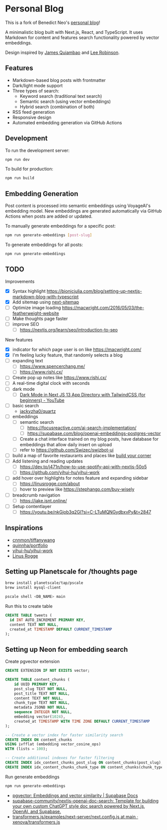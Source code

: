 # Personal Blog

This is a fork of Benedict Neo's [personal blog](https://github.com/benthecoder/blog)! 

A minimalistic blog built with Next.js, React, and TypeScript. It uses Markdown for content and features search functionality powered by vector embeddings.

Design inspired by [James Quiambao](https://www.jquiambao.com/) and [Lee Robinson](https://github.com/leerob/leerob.io).

## Features

- Markdown-based blog posts with frontmatter
- Dark/light mode support
- Three types of search:
  - Keyword search (traditional text search)
  - Semantic search (using vector embeddings)
  - Hybrid search (combination of both)
- RSS feed generation
- Responsive design
- Automated embedding generation via GitHub Actions

## Development

To run the development server:

```bash
npm run dev
```

To build for production:

```bash
npm run build
```

## Embedding Generation

Post content is processed into semantic embeddings using VoyageAI's embedding model. New embeddings are generated automatically via GitHub Actions when posts are added or updated.

To manually generate embeddings for a specific post:

```bash
npm run generate-embeddings [post-slug]
```

To generate embeddings for all posts:

```bash
npm run generate-embeddings
```

## TODO

Improvements

- [x] Syntax highlight https://bionicjulia.com/blog/setting-up-nextjs-markdown-blog-with-typescript
- [x] Add sitemap using [next-sitemap](https://www.tanvi.dev/blog/2-how-to-add-a-sitemap-to-your-nextjs-app)
- [ ] Optimize image loading https://macwright.com/2016/05/03/the-featherweight-website
- [ ] Make thoughts page faster
- [ ] improve SEO
  - [ ] https://nextjs.org/learn/seo/introduction-to-seo

New features

- [x] indicator for which page user is on like https://macwright.com/
- [x] I'm feeling lucky feature, that randomly selects a blog
- [ ] expanding text
  - [ ] https://www.spencerchang.me/
  - [ ] https://www.rishi.cx/
- [ ] Create pop up notes like https://www.rishi.cx/
- [ ] A real-time digital clock with seconds
- [ ] dark mode
  - [ ] [Dark Mode in Next JS 13 App Directory with TailwindCSS (for beginners) - YouTube](https://www.youtube.com/watch?v=optD7ns4ISQ)
- [ ] basic search
  - [jackyzha0/quartz](https://github.com/jackyzha0/quartz/blob/v4/quartz/components/scripts/search.inline.ts)
- [ ] embeddings
  - [ ] semantic search
    - [ ] https://focusreactive.com/ai-search-implementation/
    - [ ] https://supabase.com/blog/openai-embeddings-postgres-vector
  - [ ] Create a chat interface trained on my blog posts, have database for embeddings that allow daily insert on upload
  - [ ] refer to https://github.com/Swizec/swizbot-ui
- [ ] build a map of favorite restaurants and places like [build your corner](https://twitter.com/buildyourcorner)
- [ ] Add listening and reading updates
  - [ ] https://dev.to/j471n/how-to-use-spotify-api-with-nextjs-50o5
  - [ ] https://github.com/yihui-hu/yihui-work
- [ ] add hover over highlights for notes feature and expanding sidebar
  - [ ] https://linusrogge.com/about
  - [ ] hover to preview like https://stephango.com/buy-wisely
- [ ] breadcrumb navigation
  - [ ] https://jake.isnt.online/
- [ ] Setup contentlayer
  - [ ] https://youtu.be/nkGjob3q2GI?si=C-LTuMQNGydbxvPy&t=2847

## Inspirations

- [cnnmon/tiffanywang](https://github.com/cnnmon/tiffanywang)
- [quinnha/portfolio](https://github.com/quinnha/portfolio)
- [yihui-hu/yihui-work](https://github.com/yihui-hu/yihui-work)
- [Linus Rogge](https://linusrogge.com/)

## Setting up Planetscale for /thoughts page

```bash
brew install planetscale/tap/pscale
brew install mysql-client
```

```bash
pscale shell <DB_NAME> main
```

Run this to create table

```sql
CREATE TABLE tweets (
  id INT AUTO_INCREMENT PRIMARY KEY,
  content TEXT NOT NULL,
  created_at TIMESTAMP DEFAULT CURRENT_TIMESTAMP
);
```

## Setting up Neon for embedding search

Create pgvector extension

```sql
CREATE EXTENSION IF NOT EXISTS vector;
```

```sql
CREATE TABLE content_chunks (
    id UUID PRIMARY KEY,
    post_slug TEXT NOT NULL,
    post_title TEXT NOT NULL,
    content TEXT NOT NULL,
    chunk_type TEXT NOT NULL,
    metadata JSONB NOT NULL,
    sequence INTEGER NOT NULL,
    embedding vector(1024),
    created_at TIMESTAMP WITH TIME ZONE DEFAULT CURRENT_TIMESTAMP
);

-- Create a vector index for faster similarity search
CREATE INDEX ON content_chunks
USING ivfflat (embedding vector_cosine_ops)
WITH (lists = 100);

-- Create additional indexes for faster filtering
CREATE INDEX idx_content_chunks_post_slug ON content_chunks(post_slug);
CREATE INDEX idx_content_chunks_chunk_type ON content_chunks(chunk_type);
```

Run generate embeddings

```bash
npm run generate-embeddings
```

- [pgvector: Embeddings and vector similarity | Supabase Docs](https://supabase.com/docs/guides/database/extensions/pgvector?database-method=dashboard)
- [supabase-community/nextjs-openai-doc-search: Template for building your own custom ChatGPT style doc search powered by Next.js, OpenAI, and Supabase.](https://github.com/supabase-community/nextjs-openai-doc-search)
- [transformers.js/examples/next-server/next.config.js at main · xenova/transformers.js](https://github.com/xenova/transformers.js/blob/main/examples/next-server/next.config.js)
